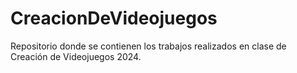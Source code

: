 # CreacionDeVideojuegos
Repositorio donde se contienen los trabajos realizados en clase de Creación de Videojuegos 2024. 
